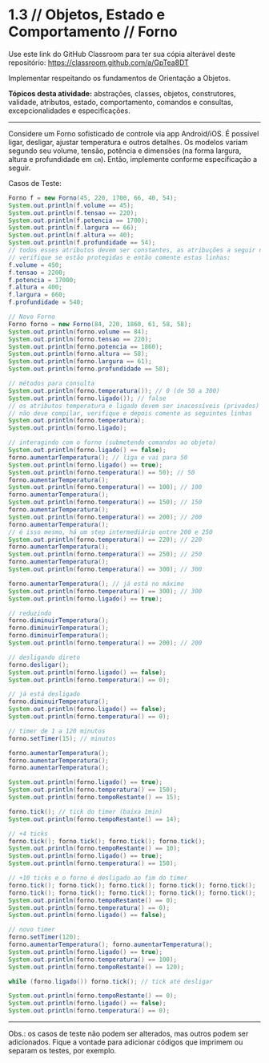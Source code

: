 # 1.3 // Objetos, Estado e Comportamento // Forno

Use este link do GitHub Classroom para ter sua cópia alterável deste repositório: <https://classroom.github.com/a/GpTea8DT>

Implementar respeitando os fundamentos de Orientação a Objetos.

**Tópicos desta atividade:** abstrações, classes, objetos, construtores, validade, atributos, estado, comportamento, comandos e consultas, excepcionalidades e especificações.

---

Considere um Forno sofisticado de controle via app Android/iOS. É possível ligar, desligar, ajustar temperatura e outros detalhes. Os modelos variam segundo seu volume, tensão, potência e dimensões (na forma largura, altura e profundidade em `cm`). Então, implemente conforme especificação a seguir.

Casos de Teste:

```java
Forno f = new Forno(45, 220, 1700, 66, 40, 54);
System.out.println(f.volume == 45);
System.out.println(f.tensao == 220);
System.out.println(f.potencia == 1700);
System.out.println(f.largura == 66);
System.out.println(f.altura == 40);
System.out.println(f.profundidade == 54);
// todos esses atributos devem ser constantes, as atribuções a seguir não podem compilar,
// verifique se estão protegidas e então comente estas linhas:
f.volume = 450;
f.tensao = 2200;
f.potencia = 17000;
f.altura = 400;
f.largura = 660;
f.profundidade = 540;

// Novo Forno
Forno forno = new Forno(84, 220, 1860, 61, 58, 58);
System.out.println(forno.volume == 84);
System.out.println(forno.tensao == 220);
System.out.println(forno.potencia == 1860);
System.out.println(forno.altura == 58);
System.out.println(forno.largura == 61);
System.out.println(forno.profundidade == 58);

// métodos para consulta
System.out.println(forno.temperatura()); // 0 (de 50 a 300)
System.out.println(forno.ligado()); // false
// os atributos temperatura e ligado devem ser inacessíveis (privados)
// não deve compilar, verifique e depois comente as seguintes linhas
System.out.println(forno.temperatura);
System.out.println(forno.ligado);

// interagindo com o forno (submetendo comandos ao objeto)
System.out.println(forno.ligado() == false);
forno.aumentarTemperatura(); // liga e vai para 50
System.out.println(forno.ligado() == true);
System.out.println(forno.temperatura() == 50); // 50
forno.aumentarTemperatura();
System.out.println(forno.temperatura() == 100); // 100
forno.aumentarTemperatura();
System.out.println(forno.temperatura() == 150); // 150
forno.aumentarTemperatura();
System.out.println(forno.temperatura() == 200); // 200
forno.aumentarTemperatura();
// é isso mesmo, há um step intermediário entre 200 e 250
System.out.println(forno.temperatura() == 220); // 220
forno.aumentarTemperatura();
System.out.println(forno.temperatura() == 250); // 250
forno.aumentarTemperatura();
System.out.println(forno.temperatura() == 300); // 300

forno.aumentarTemperatura(); // já está no máximo
System.out.println(forno.temperatura() == 300); // 300
System.out.println(forno.ligado() == true);

// reduzindo
forno.diminuirTemperatura();
forno.diminuirTemperatura();
forno.diminuirTemperatura();
System.out.println(forno.temperatura() == 200); // 200

// desligando direto
forno.desligar();
System.out.println(forno.ligado() == false);
System.out.println(forno.temperatura() == 0);

// já está desligado
forno.diminuirTemperatura();
System.out.println(forno.ligado() == false);
System.out.println(forno.temperatura() == 0);

// timer de 1 a 120 minutos
forno.setTimer(15); // minutos

forno.aumentarTemperatura();
forno.aumentarTemperatura();
forno.aumentarTemperatura();

System.out.println(forno.ligado() == true);
System.out.println(forno.temperatura() == 150);
System.out.println(forno.tempoRestante() == 15);

forno.tick(); // tick do timer (baixa 1min)
System.out.println(forno.tempoRestante() == 14);

// +4 ticks
forno.tick(); forno.tick(); forno.tick(); forno.tick();
System.out.println(forno.tempoRestante() == 10);
System.out.println(forno.ligado() == true);
System.out.println(forno.temperatura() == 150);

// +10 ticks e o forno é desligado ao fim do timer
forno.tick(); forno.tick(); forno.tick(); forno.tick(); forno.tick();
forno.tick(); forno.tick(); forno.tick(); forno.tick(); forno.tick();
System.out.println(forno.tempoRestante() == 0);
System.out.println(forno.temperatura() == 0);
System.out.println(forno.ligado() == false);

// novo timer
forno.setTimer(120);
forno.aumentarTemperatura(); forno.aumentarTemperatura();
System.out.println(forno.ligado() == true);
System.out.println(forno.temperatura() == 100);
System.out.println(forno.tempoRestante() == 120);

while (forno.ligado()) forno.tick(); // tick até desligar

System.out.println(forno.tempoRestante() == 0);
System.out.println(forno.ligado() == false);
System.out.println(forno.temperatura() == 0);
```

---
Obs.: os casos de teste não podem ser alterados, mas outros podem ser adicionados. Fique a vontade para adicionar códigos que imprimem ou separam os testes, por exemplo.
